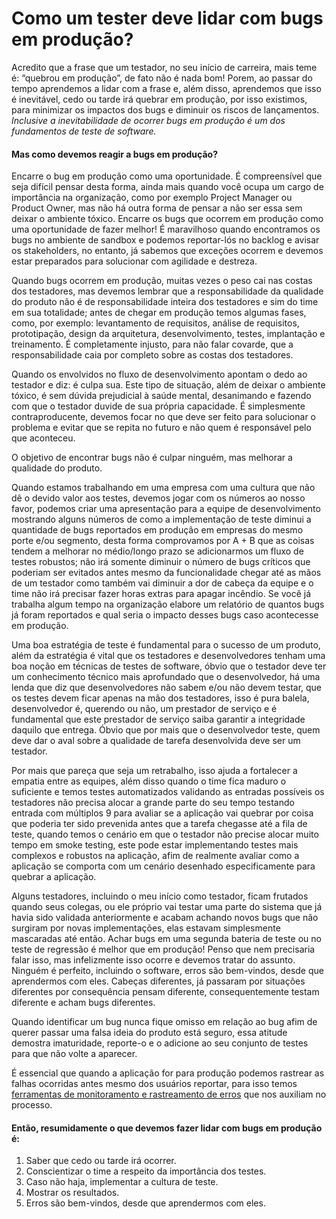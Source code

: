 # Como um tester deve lidar com bugs em produção?

Acredito que a frase que um testador, no seu início de carreira, mais teme é: “quebrou em produção”, de fato não é nada bom! Porem, ao passar do tempo aprendemos a lidar com a frase e, além disso, aprendemos que isso é inevitável, cedo ou tarde irá quebrar em produção, por isso existimos, para minimizar os impactos dos bugs e diminuir os riscos de lançamentos. *Inclusive a inevitabilidade de ocorrer bugs em produção é um dos fundamentos de teste de software.*

#### Mas como devemos reagir a bugs em produção?

Encarre o bug em produção como uma oportunidade. É compreensível que seja difícil pensar desta forma, ainda mais quando você ocupa um cargo de importância na organização, como por exemplo Project Manager ou Product Owner, mas não há outra forma de pensar a não ser essa sem deixar o ambiente tóxico. Encarre os bugs que ocorrem em produção como uma oportunidade de fazer melhor! É maravilhoso quando encontramos os bugs no ambiente de sandbox e podemos reportar-lós no backlog e avisar os stakeholders, no entanto, já sabemos que exceções ocorrem e devemos estar preparados para solucionar com agilidade e destreza.

Quando bugs ocorrem em produção, muitas vezes o peso cai nas costas dos testadores, mas devemos lembrar que a responsabilidade da qualidade do produto não é de responsabilidade inteira dos testadores e sim do time em sua totalidade; antes de chegar em produção temos algumas fases, como, por exemplo: levantamento de requisitos, análise de requisitos, prototipação, design da arquitetura, desenvolvimento, testes, implantação e treinamento. É completamente injusto, para não falar covarde, que a responsabilidade caia por completo sobre as costas dos testadores.

Quando os envolvidos no fluxo de desenvolvimento apontam o dedo ao testador e diz: é culpa sua. Este tipo de situação, além de deixar o ambiente tóxico, é sem dúvida prejudicial à saúde mental, desanimando e fazendo com que o testador duvide de sua própria capacidade. É simplesmente contraproducente, devemos focar no que deve ser feito para solucionar o problema e evitar que se repita no futuro e não quem é responsável pelo que aconteceu.

O objetivo de encontrar bugs não é culpar ninguém, mas melhorar a qualidade do produto.

Quando estamos trabalhando em uma empresa com uma cultura que não dê o devido valor aos testes, devemos jogar com os números ao nosso favor, podemos criar uma apresentação para a equipe de desenvolvimento mostrando alguns números de como a implementação de teste diminui a quantidade de bugs reportados em produção em empresas do mesmo porte e/ou segmento, desta forma comprovamos por A + B que as coisas tendem a melhorar no médio/longo prazo se adicionarmos um fluxo de testes robustos; não irá somente diminuir o número de bugs críticos que poderiam ser evitados antes mesmo da funcionalidade chegar até as mãos de um testador como também vai diminuir a dor de cabeça da equipe e o time não irá precisar fazer horas extras para apagar incêndio. Se você já trabalha algum tempo na organização elabore um relatório de quantos bugs já foram reportados e qual seria o impacto desses bugs caso acontecesse em produção.

Uma boa estratégia de teste é fundamental para o sucesso de um produto, além da estratégia é vital que os testadores e desenvolvedores tenham uma boa noção em técnicas de testes de software, óbvio que o testador deve ter um conhecimento técnico mais aprofundado que o desenvolvedor, há uma lenda que diz que desenvolvedores não sabem e/ou não devem testar, que os testes devem ficar apenas na mão dos testadores, isso é pura balela, desenvolvedor é, querendo ou não, um prestador de serviço e é fundamental que este prestador de serviço saiba garantir a integridade daquilo que entrega. Óbvio que por mais que o desenvolvedor teste, quem deve dar o aval sobre a qualidade de tarefa desenvolvida deve ser um testador.

Por mais que pareça que seja um retrabalho, isso ajuda a fortalecer a empatia entre as equipes, além disso quando o time fica maduro o suficiente e temos testes automatizados validando as entradas possíveis os testadores não precisa alocar a grande parte do seu tempo testando entrada com múltiplos 9 para avaliar se a aplicação vai quebrar por coisa que poderia ter sido prevenida antes que a tarefa chegasse até a fila de teste, quando temos o cenário em que o testador não precise alocar muito tempo em smoke testing, este pode estar implementando testes mais complexos e robustos na aplicação, afim de realmente avaliar como a aplicação se comporta com um cenário desenhado especificamente para quebrar a aplicação.

Alguns testadores, incluindo o meu início como testador, ficam frutados quando seus colegas, ou ele próprio vai testar uma parte do sistema que já havia sido validada anteriormente e acabam achando novos bugs que não surgiram por novas implementações, elas estavam simplesmente mascaradas até então. Achar bugs em uma segunda bateria de teste ou no teste de regressão é melhor que em produção! Penso que nem precisaria falar isso, mas infelizmente isso ocorre e devemos tratar do assunto. Ninguém é perfeito, incluindo o software, erros são bem-vindos, desde que aprendermos com eles. Cabeças diferentes, já passaram por situações diferentes por consequência pensam diferente, consequentemente testam diferente e acham bugs diferentes.

Quando identificar um bug nunca fique omisso em relação ao bug afim de querer passar uma falsa ideia do produto está seguro, essa atitude demostra imaturidade, reporte-o e o adicione ao seu conjunto de testes para que não volte a aparecer.

É essencial que quando a aplicação for para produção podemos rastrear as falhas ocorridas antes mesmo dos usuários reportar, para isso temos [ferramentas de monitoramento e rastreamento de erros](https://flatlogic.com/blog/10-best-error-monitoring-and-error-tracking-tools/) que nos auxiliam no processo.

#### Então, resumidamente o que devemos fazer lidar com bugs em produção é:
1. Saber que cedo ou tarde irá ocorrer. 
2. Conscientizar o time a respeito da importância dos testes. 
3. Caso não haja, implementar a cultura de teste. 
4. Mostrar os resultados. 
5. Erros são bem-vindos, desde que aprendermos com eles.
